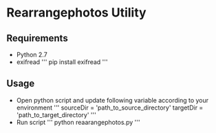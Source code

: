 # Rearrangephotos Utility

## Requirements
* Python 2.7
* exifread
'''
pip install exifread
'''

## Usage
* Open python script and update following variable according to your environment
'''
sourceDir = 'path_to_source_directory'
targetDir = 'path_to_target_directory'
'''
* Run script
'''
python reaarangephotos.py
'''
